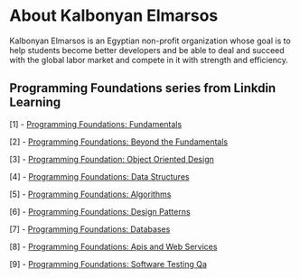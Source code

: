 # About Kalbonyan Elmarsos
Kalbonyan Elmarsos is an Egyptian non-profit organization whose goal is to help students become better developers and be able to deal and succeed with the global labor market and compete in it with strength and efficiency.

## Programming Foundations series from Linkdin Learning

[1] - [Programming Foundations: Fundamentals](https://github.com/waelmando0/KalbonyanElmarsos/tree/master/Linkedin-Learning/Programming-Foundation-Fundamentals)

[2] - [Programming Foundations: Beyond the Fundamentals](https://github.com/waelmando0/KalbonyanElmarsos/tree/master/Linkedin-Learning/Programming-Foundations-Beyond-Fundamentals)

[3] - [Programming Foundation: Object Oriented Design](https://github.com/waelmando0/KalbonyanElmarsos/tree/master/Linkedin-Learning/Programming-Foundation-Object-Oriented-Design)

[4] - [Programming Foundations: Data Structures](https://github.com/waelmando0/KalbonyanElmarsos/tree/master/Linkedin-Learning/Programming-Foundations-Data-Structures)

[5] - [Programming Foundations: Algorithms](https://github.com/waelmando0/KalbonyanElmarsos/tree/master/Linkedin-Learning/Programming-Foundations-Algorithms)

[6] - [Programming Foundations: Design Patterns](https://github.com/waelmando0/KalbonyanElmarsos/tree/master/Linkedin-Learning/Programming-Foundations-Design-Patterns)

[7] - [Programming Foundations: Databases](https://github.com/waelmando0/KalbonyanElmarsos/tree/master/Linkedin-Learning/Programming-Foundations-Databases)


[8] - [Programming Foundations: Apis and Web Services](https://github.com/waelmando0/KalbonyanElmarsos/tree/master/Linkedin-Learning/Programming-Foundations-Apis-and-Web-Services)


[9] - [Programming Foundations: Software Testing Qa](https://github.com/waelmando0/KalbonyanElmarsos/tree/master/Linkedin-Learning/Programming-Foundations-Software-Testing-Qa)



<!-- <img src="https://img.shields.io/badge/Total%20Number%20Of%20Hours%20For%20This%20Courses-24h27m-blue"> -->
